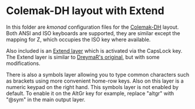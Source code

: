
Colemak-DH layout with Extend
=============================


In this folder are _kmonad_ configuration files for the [Colemak-DH](https://colemakmods.github.io/mod-dh/) layout. Both ANSI and ISO keyboards are supported, they are similar except the mapping for Z, which occupies the ISO key where available.

Also included is an [Extend layer](https://colemakmods.github.io/ergonomic-mods/extend.html) which is activated via the CapsLock key. The Extend layer is similar to [DreymaR's original](https://forum.colemak.com/topic/2014-extend-extra-extreme/), but with some modifications.

There is also a symbols layer allowing you to type common characters such as brackets using more convenient home-row keys. Also on this layer is a numeric keypad on the right hand. This symbols layer is not enabled by default. To enable it on the AltGr key for example, replace "altgr" with "@sym" in the main output layer.
